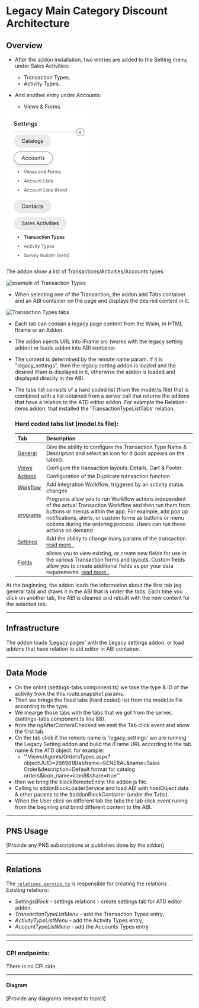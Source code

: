 # Legacy Main Category Discount Architecture

## Overview
- After the addon installation, two entries are added to the Setting menu, under Sales Activities:

    - Transaction Types.
    - Activity Types.

- And another entry under Accounts:
    - Views & Forms.

![settings menu new entries](image-1.png)

The addon show a list of Transactions/Activities/Accounts types:

![example of Transaction Types](https://support.pepperi.com/hc/article_attachments/4414103163538)

- When selecting one of the Transaction, the addon add Tabs container and an ABI container on the page and displays the desired content in it.

![Transaction Types tabs](https://support.pepperi.com/hc/article_attachments/6816543067676)

- Each tab can contain a legacy page content from the Wsim, in HTML Iframe or an Addon.

- The addon injects URL into iFrame src (works with the legacy setting addon) or loads addon into ABI container.

- The content is determined by the remote name param. If it is "legacy_settings", then the legacy setting addon is loaded and the desired ifram is displayed in it, otherwise the addon is loaded and displayed directly in the ABI.

- The tabs list consists of a hard coded list (from the model.ts file) that is combined with a list obtained from a server call that returns the addons that have a relation to the ATD editor addon.
        For example the Relation-items addon, that installed the 'TransactionTypeListTabs' relation. 

    ### Hard coded tabs list (model.ts file): ###

    | Tab | Description |
    |-------- |------------ |
    | [General](https://settings.pepperi.com/Views/Agents/OrdersTypes.aspx?objectUUID=277946&tabName=GENERAL) | Give the ability to  configure the Transaction Type Name & Description and select an icon for it (icon appears on the tablet). |
    | [Views](https://settings.pepperi.com/Views/Agents/OrdersTypes.aspx?objectUUID=277946&tabName=Views) | Configure the transaction layouts: Details, Cart & Footer |
    | [Actions](https://settings.pepperi.com/Views/Agents/OrdersTypes.aspx?objectUUID=277946&tabName=ACTIONS) | Configuration of the Duplicate transaction function |
    | [Workflow](https://settings.pepperi.com/Views/Agents/OrdersTypes.aspx?objectUUID=277946&tabName=WORKFLOW) | Add integration Workflow, triggered by an activity status changes |
    | [programs](https://settings.pepperi.com/Views/Agents/OrdersTypes.aspx?objectUUID=277946&tabName=PROGRAM) | Programs allow you to run Workflow actions independent of the actual Transaction Workflow and then run them from buttons or menus within the app. For example, add pop up notifications, alerts, or custom forms as buttons or menu options during the ordering process. Users can run these actions on demand |
    | [Settings](https://settings.pepperi.com/Views/Agents/OrdersTypes.aspx?objectUUID=277946&tabName=SETTINGS) | Add the ability to change many params of the transaction. [read more..](https://support.pepperi.com/hc/en-us/articles/201820207-Sales-Transaction-Types-Actions-Workflows-Programs-and-Settings#_Toc536721172)|
    | [Fields](https://settings.pepperi.com/Views/Agents/OrdersTypes.aspx?objectUUID=277946&tabName=FIELDS) | allows you to view existing, or create new fields for use in the various Transaction forms and layouts. Custom fields allow you to create additional fields as per your data requirements. [read more..](https://support.pepperi.com/hc/en-us/articles/201820207-Sales-Transaction-Types-Actions-Workflows-Programs-and-Settings#_Toc536721172) |

At the beginning, the addon loads the information about the first tab (eg general tab) and draws it in the ABI that is under the tabs. Each time you click on another tab, the ABI is cleaned and rebuilt with the new content for the selected tab.

---

## Infrastructure

The addon loads 'Legacy pages' with the Legacy settings addon. or load addons that have relation to atd editor in ABI container.

---

## Data Mode

- On the onInit (settings-tabs.component.ts) we take the type & ID of the activity from the this.route.snapshot.params.
- Then we brings the fixed tabs (hard coded) list from the model.ts file according to the type.
- We mearge those tabs with the tabs that we got from the server. (settings-tabs.component.ts line 88).
- from the ngAfterContentChecked we emit the Tab click event and show the first tab.
- On the tab click if the remote name is 'legacy_settings' we are running the Legacy Setting addon and build the iFrame URL according to the tab name & the ATD object. for example:
     - '"Views/Agents/OrdersTypes.aspx?objectUUID=266961&tabName=GENERAL&name=Sales Order&description=Default format for catalog orders&icon_name=icon9&share=true"'
- then we bring the blockRemoteEntry: the addon js file.
- Calling to addonBlockLoaderService and load ABI with hostObject data & other params to the #addonBlockContainer (under the Tabs).
- When the User click on different tab the tabs the tab click event runing from the begining and brind different content to the ABI. 

---

## PNS Usage

[Provide any PNS subscriptions or publishes done by the addon]

---

## Relations
The  [`relations.service.ts`](../server-side/services/relations.service.ts) is responsible for creating the relations .  
Existing relations:
- $SettingsBlock$ - settings relations - create settings tab for ATD editor addon.
- $TransactionTypeListMenu$ - add the Transaction Types entry,
- $ActivityTypeListMenu$ - add the Activity Types entry,
- $AccountTypeListMenu$ - add the Accounts Types entry
---

_____________________________________________________________
### CPI endpoints:

There is no CPI side.
_____________________________________________________________
#### Diagram

[Provide any diagrams relevant to topic1]

